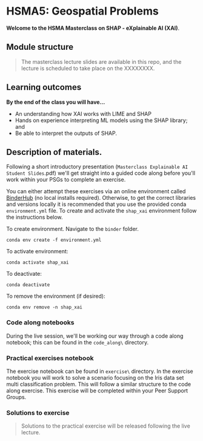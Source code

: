 # HSMA5: Geospatial Problems


**Welcome to the HSMA Masterclass on SHAP - eXplainable AI (XAI)**.

## Module structure

> The masterclass lecture slides are available in this repo, and the lecture is scheduled to take place on the XXXXXXXX.

## Learning outcomes

**By the end of the class you will have...**

* An understanding how XAI works with LIME and SHAP
* Hands on experience interpreting ML models using the SHAP library; and
* Be able to interpret the outputs of SHAP.

## Description of materials.

Following a short introductory presentation (`Masterclass Explainable AI Student Slides`.pdf) we'll get straight into a guided code along before you'll work within your PSGs to complete an exercise.

You can either attempt these exercises via an online environment called [BinderHub](https://mybinder.org/v2/gh/hsma5/masterclass_shap/HEAD) (no local installs required). Otherwise, to get the correct libraries and versions locally it is recommended that you use the provided conda `environment.yml` file. To create and activate the `shap_xai` environment follow the instructions below.

To create environment. Navigate to the `binder` folder.

`conda env create -f environment.yml`

To activate environment:

`conda activate shap_xai`

To deactivate:

`conda deactivate`

To remove the environment (if desired):

`conda env remove -n shap_xai`

### Code along notebooks

During the live session, we'll be working our way through a code along notebook; this can be found in the `code_along\` directory.

### Practical exercises notebook

The exercise notebook can be found in `exercise\` directory. In the exercise notebook you will work to solve a scenario focusing on the Iris data set multi classification problem. This will follow a similar structure to the code along exercise. This exercise will be completed within your Peer Support Groups.

### Solutions to exercise

> Solutions to the practical exercise will be released following the live lecture.
